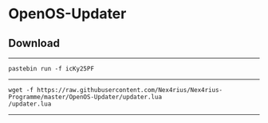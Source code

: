<h1>OpenOS-Updater</h1>

<h2>Download</h2>
<hr>
<code>pastebin run -f icKy25PF</code>
<hr>
<code>wget -f https://raw.githubusercontent.com/Nex4rius/Nex4rius-Programme/master/OpenOS-Updater/updater.lua</code><br />
<code>/updater.lua</code>
<hr>
